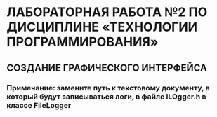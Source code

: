 # ЛАБОРАТОРНАЯ РАБОТА №2 ПО ДИСЦИПЛИНЕ «ТЕХНОЛОГИИ ПРОГРАММИРОВАНИЯ»
## СОЗДАНИЕ ГРАФИЧЕСКОГО ИНТЕРФЕЙСА
### Примечание: замените путь к текстовому документу, в который будут записываться логи, в файле ILOgger.h в классе FileLogger
